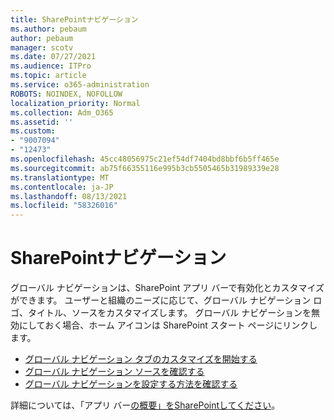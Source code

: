 ```yaml
---
title: SharePointナビゲーション
ms.author: pebaum
author: pebaum
manager: scotv
ms.date: 07/27/2021
ms.audience: ITPro
ms.topic: article
ms.service: o365-administration
ROBOTS: NOINDEX, NOFOLLOW
localization_priority: Normal
ms.collection: Adm_O365
ms.assetid: ''
ms.custom:
- "9007094"
- "12473"
ms.openlocfilehash: 45cc48056975c21ef54df7404bd8bbf6b5ff465e
ms.sourcegitcommit: ab75f66355116e995b3cb5505465b31989339e28
ms.translationtype: MT
ms.contentlocale: ja-JP
ms.lasthandoff: 08/13/2021
ms.locfileid: "58326016"
---
```

# <a name="sharepoint-global-navigation"></a>SharePointナビゲーション

グローバル ナビゲーションは、SharePoint アプリ バーで有効化とカスタマイズができます。 ユーザーと組織のニーズに応じて、グローバル ナビゲーション ロゴ、タイトル、ソースをカスタマイズします。 グローバル ナビゲーションを無効にしておく場合、ホーム アイコンは SharePoint スタート ページにリンクします。

- [グローバル ナビゲーション タブのカスタマイズを開始する](https://docs.microsoft.com/SharePoint/sharepoint-app-bar?WT.mc_id=365AdminCSH_SupportCentral#get-started-customizing-the-global-navigation-tab)
- [グローバル ナビゲーション ソースを確認する](https://docs.microsoft.com/SharePoint/sharepoint-app-bar?WT.mc_id=365AdminCSH_SupportCentral#determine-the-global-navigation-source-depending-on-your-home-sites-configuration)
- [グローバル ナビゲーションを設定する方法を確認する](https://docs.microsoft.com/SharePoint/sharepoint-app-bar?WT.mc_id=365AdminCSH_SupportCentral#see-all-the-different-ways-you-can-set-up-global-navigation)

詳細については、「アプリ バー[の概要」をSharePointしてください](https://docs.microsoft.com/sharepoint/sharepoint-app-bar)。 

